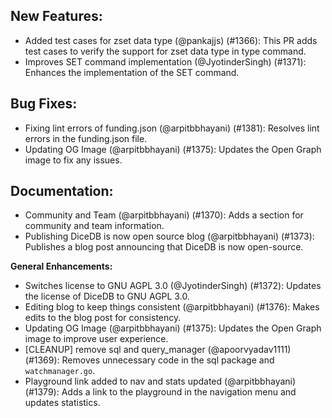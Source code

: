 ---
---

## New Features:

- Added test cases for zset data type (@pankajjs) (#1366): This PR adds test cases to verify the support for zset data type in type command.
- Improves SET command implementation (@JyotinderSingh) (#1371): Enhances the implementation of the SET command.

## Bug Fixes:

- Fixing lint errors of funding.json (@arpitbbhayani) (#1381): Resolves lint errors in the funding.json file.
- Updating OG Image (@arpitbbhayani) (#1375): Updates the Open Graph image to fix any issues.

## Documentation:

- Community and Team (@arpitbbhayani) (#1370): Adds a section for community and team information.
- Publishing DiceDB is now open source blog (@arpitbbhayani) (#1373): Publishes a blog post announcing that DiceDB is now open-source.

**General Enhancements:**

- Switches license to GNU AGPL 3.0 (@JyotinderSingh) (#1372): Updates the license of DiceDB to GNU AGPL 3.0.
- Editing blog to keep things consistent (@arpitbbhayani) (#1376): Makes edits to the blog post for consistency.
- Updating OG Image (@arpitbbhayani) (#1375): Updates the Open Graph image to improve user experience.
- [CLEANUP] remove sql and query_manager (@apoorvyadav1111) (#1369): Removes unnecessary code in the sql package and `watchmanager.go`.
- Playground link added to nav and stats updated (@arpitbbhayani) (#1379): Adds a link to the playground in the navigation menu and updates statistics.

